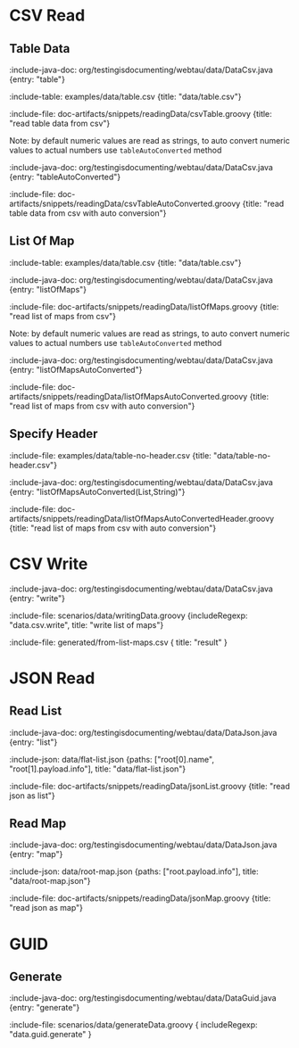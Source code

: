 # CSV Read 

## Table Data 

:include-java-doc: org/testingisdocumenting/webtau/data/DataCsv.java {entry: "table"}

:include-table: examples/data/table.csv {title: "data/table.csv"}

:include-file: doc-artifacts/snippets/readingData/csvTable.groovy {title: "read table data from csv"}

Note: by default numeric values are read as strings, to auto convert numeric values to actual numbers use `tableAutoConverted` method

:include-java-doc: org/testingisdocumenting/webtau/data/DataCsv.java {entry: "tableAutoConverted"}

:include-file: doc-artifacts/snippets/readingData/csvTableAutoConverted.groovy {title: "read table data from csv with auto conversion"}

## List Of Map

:include-table: examples/data/table.csv {title: "data/table.csv"}

:include-java-doc: org/testingisdocumenting/webtau/data/DataCsv.java {entry: "listOfMaps"}

:include-file: doc-artifacts/snippets/readingData/listOfMaps.groovy {title: "read list of maps from csv"}

Note: by default numeric values are read as strings, to auto convert numeric values to actual numbers use `tableAutoConverted` method

:include-java-doc: org/testingisdocumenting/webtau/data/DataCsv.java {entry: "listOfMapsAutoConverted"}

:include-file: doc-artifacts/snippets/readingData/listOfMapsAutoConverted.groovy {title: "read list of maps from csv with auto conversion"}

## Specify Header

:include-file: examples/data/table-no-header.csv {title: "data/table-no-header.csv"}

:include-java-doc: org/testingisdocumenting/webtau/data/DataCsv.java {entry: "listOfMapsAutoConverted(List,String)"}

:include-file: doc-artifacts/snippets/readingData/listOfMapsAutoConvertedHeader.groovy {title: "read list of maps from csv with auto conversion"}

# CSV Write

:include-java-doc: org/testingisdocumenting/webtau/data/DataCsv.java {entry: "write"}

:include-file: scenarios/data/writingData.groovy {includeRegexp: "data.csv.write", title: "write list of maps"}

:include-file: generated/from-list-maps.csv { title: "result" }

# JSON Read

## Read List 

:include-java-doc: org/testingisdocumenting/webtau/data/DataJson.java {entry: "list"}

:include-json: data/flat-list.json {paths: ["root[0].name", "root[1].payload.info"], title: "data/flat-list.json"}

:include-file: doc-artifacts/snippets/readingData/jsonList.groovy {title: "read json as list"}

## Read Map

:include-java-doc: org/testingisdocumenting/webtau/data/DataJson.java {entry: "map"}

:include-json: data/root-map.json {paths: ["root.payload.info"], title: "data/root-map.json"}

:include-file: doc-artifacts/snippets/readingData/jsonMap.groovy {title: "read json as map"}

# GUID

## Generate

:include-java-doc: org/testingisdocumenting/webtau/data/DataGuid.java {entry: "generate"}

:include-file: scenarios/data/generateData.groovy { includeRegexp: "data.guid.generate" } 